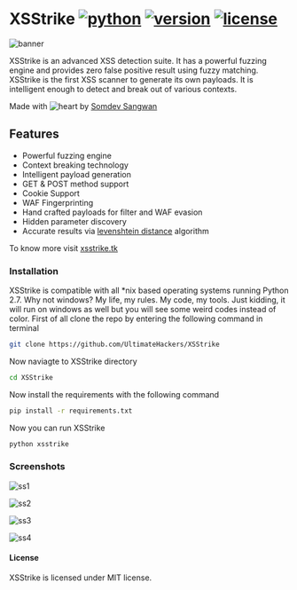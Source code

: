 # XSStrike [![python](https://img.shields.io/badge/Python-2.7-green.svg?style=style=flat-square)](https://www.python.org/downloads/) [![version](https://img.shields.io/badge/Version-Beta-blue.svg?style=style=flat-square)](https://twitter.com/s0md3v) [![license](https://img.shields.io/badge/License-GPL_3-orange.svg?style=style=flat-square)](https://github.com/UltimateHacke/XSStrike/blob/master/license.txt)

![banner](https://image.ibb.co/dSSbF8/68747470733a2f2f692e696d6775722e636f6d2f4a3237756f52492e706e67.png)

XSStrike is an advanced XSS detection suite. It has a powerful fuzzing engine and provides zero false positive result using fuzzy matching. XSStrike is the first XSS scanner to generate its own payloads. It is intelligent enough to detect and break out of various contexts.

Made with ![heart](https://cloud.githubusercontent.com/assets/4301109/16754758/82e3a63c-4813-11e6-9430-6015d98aeaab.png) by [Somdev Sangwan](https://twitter.com/s0md3v)

## Features
- Powerful fuzzing engine
- Context breaking technology
- Intelligent payload generation
- GET & POST method support
- Cookie Support
- WAF Fingerprinting
- Hand crafted payloads for filter and WAF evasion
- Hidden parameter discovery
- Accurate results via [levenshtein distance](https://en.wikipedia.org/wiki/Levenshtein_distance) algorithm

To know more visit [xsstrike.tk](http://xsstrike.tk)

### Installation
XSStrike is compatible with all \*nix based operating systems running Python 2.7.
Why not windows? My life, my rules. My code, my tools. Just kidding, it will run on windows as well but you will see some weird codes instead of color.
First of all clone the repo by entering the following command in terminal
``` bash
git clone https://github.com/UltimateHackers/XSStrike
```
Now naviagte to XSStrike directory
``` bash
cd XSStrike
```
Now install the requirements with the following command
``` bash
pip install -r requirements.txt
```
Now you can run XSStrike
``` bash
python xsstrike
```
### Screenshots

![ss1](https://image.ibb.co/hFAVa8/68747470733a2f2f7873737472696b652e746b2f696d616765732f312e706e67.png)

![ss2](https://image.ibb.co/jA9dTT/68747470733a2f2f7873737472696b652e746b2f696d616765732f322e706e67.png)

![ss3](https://image.ibb.co/cwjqa8/68747470733a2f2f7873737472696b652e746b2f696d616765732f342e706e67.png)

![ss4](https://image.ibb.co/gmf7No/68747470733a2f2f7873737472696b652e746b2f696d616765732f352e706e67.png)

#### License
XSStrike is licensed under MIT license.
